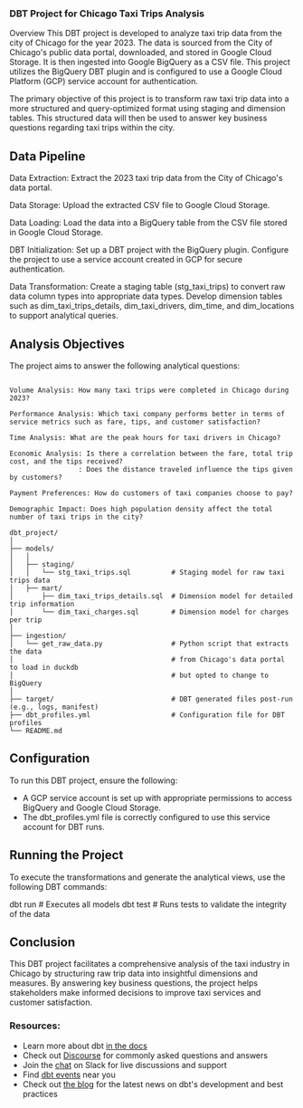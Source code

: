 ### DBT Project for Chicago Taxi Trips Analysis

Overview
This DBT project is developed to analyze taxi trip data from the city of Chicago for the year 2023. The data is sourced from the City of Chicago's public data portal, downloaded, and stored in Google Cloud Storage. It is then ingested into Google BigQuery as a CSV file. This project utilizes the BigQuery DBT plugin and is configured to use a Google Cloud Platform (GCP) service account for authentication.

The primary objective of this project is to transform raw taxi trip data into a more structured and query-optimized format using staging and dimension tables. This structured data will then be used to answer key business questions regarding taxi trips within the city.


## Data Pipeline
Data Extraction: Extract the 2023 taxi trip data from the City of Chicago's data portal.

Data Storage: Upload the extracted CSV file to Google Cloud Storage.

Data Loading: Load the data into a BigQuery table from the CSV file stored in Google Cloud Storage.

DBT Initialization: Set up a DBT project with the BigQuery plugin. Configure the project to use a service account created in GCP for secure authentication.

Data Transformation:
Create a staging table (stg_taxi_trips) to convert raw data column types into appropriate data types.
Develop dimension tables such as dim_taxi_trips_details, dim_taxi_drivers, dim_time, and dim_locations to support analytical queries.

## Analysis Objectives

The project aims to answer the following analytical questions:
```

Volume Analysis: How many taxi trips were completed in Chicago during 2023?

Performance Analysis: Which taxi company performs better in terms of service metrics such as fare, tips, and customer satisfaction?

Time Analysis: What are the peak hours for taxi drivers in Chicago?

Economic Analysis: Is there a correlation between the fare, total trip cost, and the tips received?
                 : Does the distance traveled influence the tips given by customers?

Payment Preferences: How do customers of taxi companies choose to pay?

Demographic Impact: Does high population density affect the total number of taxi trips in the city?
```
```
dbt_project/
│
├── models/
│   │   
│   ├── staging/
│   │   └── stg_taxi_trips.sql          # Staging model for raw taxi trips data
│   ├── mart/     
│       ├── dim_taxi_trips_details.sql  # Dimension model for detailed trip information
│       └── dim_taxi_charges.sql        # Dimension model for charges per trip 
│ 
├── ingestion/
│   └── get_raw_data.py                 # Python script that extracts the data
│                                       # from Chicago's data portal to load in duckdb 
│                                       # but opted to change to BigQuery
│
├── target/                             # DBT generated files post-run (e.g., logs, manifest)
├── dbt_profiles.yml                    # Configuration file for DBT profiles
└── README.md
```

## Configuration
To run this DBT project, ensure the following:

- A GCP service account is set up with appropriate permissions to access BigQuery and Google Cloud Storage.
- The dbt_profiles.yml file is correctly configured to use this service account for DBT runs.

## Running the Project
To execute the transformations and generate the analytical views, use the following DBT commands:

dbt run    # Executes all models
dbt test   # Runs tests to validate the integrity of the data

## Conclusion
This DBT project facilitates a comprehensive analysis of the taxi industry in Chicago by structuring raw trip data into insightful dimensions and measures. By answering key business questions, the project helps stakeholders make informed decisions to improve taxi services and customer satisfaction.

### Resources:
- Learn more about dbt [in the docs](https://docs.getdbt.com/docs/introduction)
- Check out [Discourse](https://discourse.getdbt.com/) for commonly asked questions and answers
- Join the [chat](https://community.getdbt.com/) on Slack for live discussions and support
- Find [dbt events](https://events.getdbt.com) near you
- Check out [the blog](https://blog.getdbt.com/) for the latest news on dbt's development and best practices

